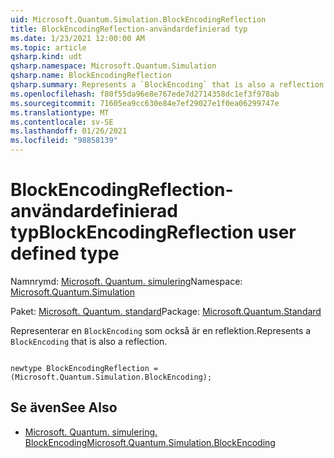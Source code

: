 ```yaml
---
uid: Microsoft.Quantum.Simulation.BlockEncodingReflection
title: BlockEncodingReflection-användardefinierad typ
ms.date: 1/23/2021 12:00:00 AM
ms.topic: article
qsharp.kind: udt
qsharp.namespace: Microsoft.Quantum.Simulation
qsharp.name: BlockEncodingReflection
qsharp.summary: Represents a `BlockEncoding` that is also a reflection.
ms.openlocfilehash: f80f55da96e8e767ede7d2714358dc1ef3f978ab
ms.sourcegitcommit: 71605ea9cc630e84e7ef29027e1f0ea06299747e
ms.translationtype: MT
ms.contentlocale: sv-SE
ms.lasthandoff: 01/26/2021
ms.locfileid: "98858139"
---
```

# <a name="blockencodingreflection-user-defined-type"></a><span data-ttu-id="26b03-102">BlockEncodingReflection-användardefinierad typ</span><span class="sxs-lookup"><span data-stu-id="26b03-102">BlockEncodingReflection user defined type</span></span>

<span data-ttu-id="26b03-103">Namnrymd: [Microsoft. Quantum. simulering](xref:Microsoft.Quantum.Simulation)</span><span class="sxs-lookup"><span data-stu-id="26b03-103">Namespace: [Microsoft.Quantum.Simulation](xref:Microsoft.Quantum.Simulation)</span></span>

<span data-ttu-id="26b03-104">Paket: [Microsoft. Quantum. standard](https://nuget.org/packages/Microsoft.Quantum.Standard)</span><span class="sxs-lookup"><span data-stu-id="26b03-104">Package: [Microsoft.Quantum.Standard](https://nuget.org/packages/Microsoft.Quantum.Standard)</span></span>


<span data-ttu-id="26b03-105">Representerar en `BlockEncoding` som också är en reflektion.</span><span class="sxs-lookup"><span data-stu-id="26b03-105">Represents a `BlockEncoding` that is also a reflection.</span></span>

```qsharp

newtype BlockEncodingReflection = (Microsoft.Quantum.Simulation.BlockEncoding);
```



## <a name="see-also"></a><span data-ttu-id="26b03-106">Se även</span><span class="sxs-lookup"><span data-stu-id="26b03-106">See Also</span></span>

- [<span data-ttu-id="26b03-107">Microsoft. Quantum. simulering. BlockEncoding</span><span class="sxs-lookup"><span data-stu-id="26b03-107">Microsoft.Quantum.Simulation.BlockEncoding</span></span>](xref:Microsoft.Quantum.Simulation.BlockEncoding)